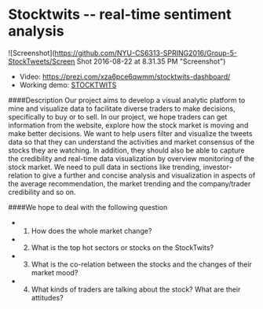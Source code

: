 # Stocktwits -- real-time sentiment analysis
![Screenshot](https://github.com/NYU-CS6313-SPRING2016/Group-5-StockTweets/Screen Shot 2016-08-22 at 8.31.35 PM "Screenshot")



- Video: https://prezi.com/xza6pce6qwmm/stocktwits-dashboard/ 
- Working demo: [STOCKTWITS](http://angelinazhao.com/stock/)


####Description
Our project aims to develop a visual analytic platform to mine and visualize data to facilitate diverse traders to make decisions, specifically to buy or to sell. In our project, we hope traders can get information from the website, explore how the stock market is moving and make better decisions. We want to help users filter and visualize the tweets data so that they can understand the activities and market consensus of the stocks they are watching. In addition, they should also be able to capture the credibility and real-time data visualization by overview monitoring of the stock market. We need to pull data in sections like trending, investor-relation to give a further and concise analysis and visualization in aspects of the average recommendation, the market trending and the company/trader credibility and so on.

####We hope to deal with the following question
- 1.	How does the whole market change?
- 2.	What is the top hot sectors or stocks on the StockTwits?
- 3.	What is the co-relation between the stocks and the changes of their market mood?
- 4.	What kinds of traders are talking about the stock? What are their attitudes?
